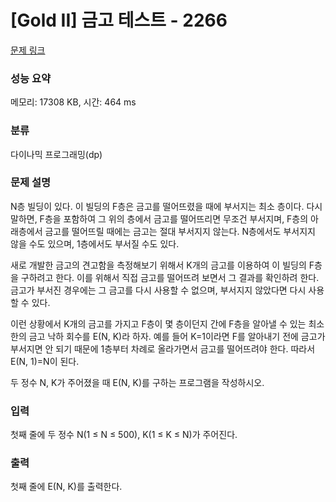 # [Gold II] 금고 테스트 - 2266 

[문제 링크](https://www.acmicpc.net/problem/2266) 

### 성능 요약

메모리: 17308 KB, 시간: 464 ms

### 분류

다이나믹 프로그래밍(dp)

### 문제 설명

<p>N층 빌딩이 있다. 이 빌딩의 F층은 금고를 떨어뜨렸을 때에 부서지는 최소 층이다. 다시 말하면, F층을 포함하여 그 위의 층에서 금고를 떨어뜨리면 무조건 부서지며, F층의 아래층에서 금고를 떨어뜨릴 때에는 금고는 절대 부서지지 않는다. N층에서도 부서지지 않을 수도 있으며, 1층에서도 부서질 수도 있다.</p>

<p>새로 개발한 금고의 견고함을 측정해보기 위해서 K개의 금고를 이용하여 이 빌딩의 F층을 구하려고 한다. 이를 위해서 직접 금고를 떨어뜨려 보면서 그 결과를 확인하려 한다. 금고가 부서진 경우에는 그 금고를 다시 사용할 수 없으며, 부서지지 않았다면 다시 사용할 수 있다.</p>

<p>이런 상황에서 K개의 금고를 가지고 F층이 몇 층이던지 간에 F층을 알아낼 수 있는 최소한의 금고 낙하 회수를 E(N, K)라 하자. 예를 들어 K=1이라면 F를 알아내기 전에 금고가 부서지면 안 되기 때문에 1층부터 차례로 올라가면서 금고를 떨어뜨려야 한다. 따라서 E(N, 1)=N이 된다.</p>

<p>두 정수 N, K가 주어졌을 때 E(N, K)를 구하는 프로그램을 작성하시오.</p>

### 입력 

 <p>첫째 줄에 두 정수 N(1 ≤ N ≤ 500), K(1 ≤ K ≤ N)가 주어진다.</p>

### 출력 

 <p>첫째 줄에 E(N, K)를 출력한다.</p>


